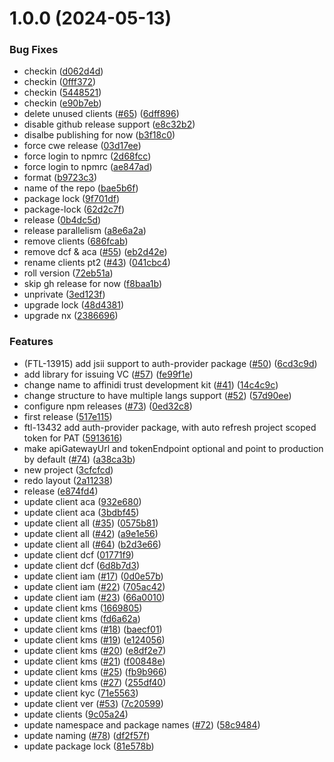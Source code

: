# 1.0.0 (2024-05-13)


### Bug Fixes

* checkin ([d062d4d](https://github.com/affinidi/affinidi-tdk/commit/d062d4db6d86b6f5f0fbbfb5976208e771192a15))
* checkin ([0fff372](https://github.com/affinidi/affinidi-tdk/commit/0fff372316c1d43210f60321448ebc58d782c75d))
* checkin ([5448521](https://github.com/affinidi/affinidi-tdk/commit/5448521a2279127910194fb00c3944f200c15cfa))
* checkin ([e90b7eb](https://github.com/affinidi/affinidi-tdk/commit/e90b7eb93d829d9e8b9cfb7217f94bb0fff0b5d4))
* delete unused clients ([#65](https://github.com/affinidi/affinidi-tdk/issues/65)) ([6dff896](https://github.com/affinidi/affinidi-tdk/commit/6dff896e9cd91e55bf02387ff2c49c9faec73001))
* disable github release support ([e8c32b2](https://github.com/affinidi/affinidi-tdk/commit/e8c32b21a5e475f23e63981e91a54a12dd1d474f))
* disalbe publishing for now ([b3f18c0](https://github.com/affinidi/affinidi-tdk/commit/b3f18c0387b654e12bb93e05e3848e4fa8ea3995))
* force cwe release ([03d17ee](https://github.com/affinidi/affinidi-tdk/commit/03d17ee50ef36deb2c47fb875e3c3a2634717a93))
* force login to npmrc ([2d68fcc](https://github.com/affinidi/affinidi-tdk/commit/2d68fcc2462a24fa6f37c8c11edf6ffed329538c))
* force login to npmrc ([ae847ad](https://github.com/affinidi/affinidi-tdk/commit/ae847ade15a6a6d2e5c14030d955c2c43c0565a5))
* format ([b9723c3](https://github.com/affinidi/affinidi-tdk/commit/b9723c3a15882c45bdedf702c19a63c4aced6370))
* name of the repo ([bae5b6f](https://github.com/affinidi/affinidi-tdk/commit/bae5b6f11ec14f04cbb6fb7e392c6722af558a55))
* package lock ([9f701df](https://github.com/affinidi/affinidi-tdk/commit/9f701df874ff65f3aa614e7011cf004a0e7af5a7))
* package-lock ([62d2c7f](https://github.com/affinidi/affinidi-tdk/commit/62d2c7f3ef139c3092446016043c1c720c7e9904))
* release ([0b4dc5d](https://github.com/affinidi/affinidi-tdk/commit/0b4dc5dfc7ecf01675f3f4f810a6c2a3995d548e))
* release parallelism ([a8e6a2a](https://github.com/affinidi/affinidi-tdk/commit/a8e6a2a05e594a093f136aee67fbb543937b2654))
* remove clients ([686fcab](https://github.com/affinidi/affinidi-tdk/commit/686fcab48591889d698516b45d1ff1215f75e679))
* remove dcf & aca ([#55](https://github.com/affinidi/affinidi-tdk/issues/55)) ([eb2d42e](https://github.com/affinidi/affinidi-tdk/commit/eb2d42e4690cfed13f1238a639d373b60580a705))
* rename clients pt2 ([#43](https://github.com/affinidi/affinidi-tdk/issues/43)) ([041cbc4](https://github.com/affinidi/affinidi-tdk/commit/041cbc4daabaf4f41428972e2b267f5e9920d202))
* roll version ([72eb51a](https://github.com/affinidi/affinidi-tdk/commit/72eb51aad11dc407677330d47e389d825dbe7b6e))
* skip gh release for now ([f8baa1b](https://github.com/affinidi/affinidi-tdk/commit/f8baa1baabb1ccd7b7642c07928677921f029105))
* unprivate ([3ed123f](https://github.com/affinidi/affinidi-tdk/commit/3ed123f615e6c59f55fb8abbd6de258da200caa0))
* upgrade lock ([48d4381](https://github.com/affinidi/affinidi-tdk/commit/48d4381997af25830e261bd6eadff1803acf0094))
* upgrade nx ([2386696](https://github.com/affinidi/affinidi-tdk/commit/238669648c8c651fca082c60278c3bbbc6bee7d3))


### Features

* (FTL-13915) add jsii support to auth-provider package ([#50](https://github.com/affinidi/affinidi-tdk/issues/50)) ([6cd3c9d](https://github.com/affinidi/affinidi-tdk/commit/6cd3c9d61bd9c8d1b9a71a4dd4c5bf85acce65da))
* add library for issuing VC ([#57](https://github.com/affinidi/affinidi-tdk/issues/57)) ([fe99f1e](https://github.com/affinidi/affinidi-tdk/commit/fe99f1e2cdeee206c41375b0f2d4e32dce0e2afd))
* change name to affinidi trust development kit ([#41](https://github.com/affinidi/affinidi-tdk/issues/41)) ([14c4c9c](https://github.com/affinidi/affinidi-tdk/commit/14c4c9c1f489b00fbafa040dec43d62e2f6db1db))
* change structure to have multiple langs support ([#52](https://github.com/affinidi/affinidi-tdk/issues/52)) ([57d90ee](https://github.com/affinidi/affinidi-tdk/commit/57d90ee3fd1c46b25215a97ed3ab9e9b1b110229))
* configure npm releases ([#73](https://github.com/affinidi/affinidi-tdk/issues/73)) ([0ed32c8](https://github.com/affinidi/affinidi-tdk/commit/0ed32c8a6bd103b13b4900a766477df8f9a75ac6))
* first release ([517e115](https://github.com/affinidi/affinidi-tdk/commit/517e1157a3f2dba79e20fc36f26db07454e5c0bc))
* ftl-13432 add auth-provider package, with auto refresh project scoped token for PAT ([5913616](https://github.com/affinidi/affinidi-tdk/commit/5913616ba9364c4db04e668ce15431259741d63e))
* make apiGatewayUrl and tokenEndpoint optional and point to production by default  ([#74](https://github.com/affinidi/affinidi-tdk/issues/74)) ([a38ca3b](https://github.com/affinidi/affinidi-tdk/commit/a38ca3b46f8165295ff6ff0723609b9f62aec236))
* new project ([3cfcfcd](https://github.com/affinidi/affinidi-tdk/commit/3cfcfcdc95fa635529a97f928fd6e46d498333c8))
* redo layout ([2a11238](https://github.com/affinidi/affinidi-tdk/commit/2a11238a61236fada32f799145af3d921e103d49))
* release ([e874fd4](https://github.com/affinidi/affinidi-tdk/commit/e874fd460adc0598e2081d0b59aec2029d4814e3))
* update client aca ([932e680](https://github.com/affinidi/affinidi-tdk/commit/932e680de2f744684bedfef56285a38b87bf0fe8))
* update client aca ([3bdbf45](https://github.com/affinidi/affinidi-tdk/commit/3bdbf458790624c240f292d5302368f36c67ae1e))
* update client all ([#35](https://github.com/affinidi/affinidi-tdk/issues/35)) ([0575b81](https://github.com/affinidi/affinidi-tdk/commit/0575b81ccd041409328b39f2f418adf526c45148))
* update client all ([#42](https://github.com/affinidi/affinidi-tdk/issues/42)) ([a9e1e56](https://github.com/affinidi/affinidi-tdk/commit/a9e1e56121db5ae5ceeeacf5258324ad15158b17))
* update client all ([#64](https://github.com/affinidi/affinidi-tdk/issues/64)) ([b2d3e66](https://github.com/affinidi/affinidi-tdk/commit/b2d3e662fcbe12baadf7aefa3dd62165cab34af8))
* update client dcf ([01771f9](https://github.com/affinidi/affinidi-tdk/commit/01771f91fefd6d3302be2d961b0da87040f0c2ac))
* update client dcf ([6d8b7d3](https://github.com/affinidi/affinidi-tdk/commit/6d8b7d378b11e0aa59769f0e315e90df3f6f931c))
* update client iam ([#17](https://github.com/affinidi/affinidi-tdk/issues/17)) ([0d0e57b](https://github.com/affinidi/affinidi-tdk/commit/0d0e57b4ab18345718426d06b67e1a11a7dee3ae))
* update client iam ([#22](https://github.com/affinidi/affinidi-tdk/issues/22)) ([705ac42](https://github.com/affinidi/affinidi-tdk/commit/705ac420e2525d8691dbb81ec6f859782ebebfe9))
* update client iam ([#23](https://github.com/affinidi/affinidi-tdk/issues/23)) ([66a0010](https://github.com/affinidi/affinidi-tdk/commit/66a001014dea0d582512cd5d005da1e49438a165))
* update client kms ([1669805](https://github.com/affinidi/affinidi-tdk/commit/16698054d5f670dd97beda0834c5fc35a37152ab))
* update client kms ([fd6a62a](https://github.com/affinidi/affinidi-tdk/commit/fd6a62ae3aa8f3a42e3b7e58ebbbc0f702306abe))
* update client kms ([#18](https://github.com/affinidi/affinidi-tdk/issues/18)) ([baecf01](https://github.com/affinidi/affinidi-tdk/commit/baecf01fd61e721c4637dcdb724dd251b713d928))
* update client kms ([#19](https://github.com/affinidi/affinidi-tdk/issues/19)) ([e124056](https://github.com/affinidi/affinidi-tdk/commit/e12405606886a3853182e06c0ebe27baa6ed034f))
* update client kms ([#20](https://github.com/affinidi/affinidi-tdk/issues/20)) ([e8df2e7](https://github.com/affinidi/affinidi-tdk/commit/e8df2e73fe43f4df021d9d555fb4edd053b21afd))
* update client kms ([#21](https://github.com/affinidi/affinidi-tdk/issues/21)) ([f00848e](https://github.com/affinidi/affinidi-tdk/commit/f00848ed9a40f71848be42c40160f3afaab58865))
* update client kms ([#25](https://github.com/affinidi/affinidi-tdk/issues/25)) ([fb9b966](https://github.com/affinidi/affinidi-tdk/commit/fb9b966b1e0f278f5f673ba78c8f270606ad7398))
* update client kms ([#27](https://github.com/affinidi/affinidi-tdk/issues/27)) ([255df40](https://github.com/affinidi/affinidi-tdk/commit/255df40f4be3e3a0fe6a1703f8ff5947b04869d7))
* update client kyc ([71e5563](https://github.com/affinidi/affinidi-tdk/commit/71e556394c207b5addc398a83b312e38c7c9f412))
* update client ver ([#53](https://github.com/affinidi/affinidi-tdk/issues/53)) ([7c20599](https://github.com/affinidi/affinidi-tdk/commit/7c205998856c1975d3e7f29ea8e31c093fc5c67e))
* update clients ([9c05a24](https://github.com/affinidi/affinidi-tdk/commit/9c05a24f31e99a19f97103ffa27c7a7f6882aeb5))
* update namespace and package names ([#72](https://github.com/affinidi/affinidi-tdk/issues/72)) ([58c9484](https://github.com/affinidi/affinidi-tdk/commit/58c94848383076cb014f0e125f8e88427d61370f))
* update naming ([#78](https://github.com/affinidi/affinidi-tdk/issues/78)) ([df2f57f](https://github.com/affinidi/affinidi-tdk/commit/df2f57f2584ae5b3bbdabe0fa7f3c80e735e01c0))
* update package lock ([81e578b](https://github.com/affinidi/affinidi-tdk/commit/81e578b27f5420878c7c9c402bc1ee778e3abb65))
